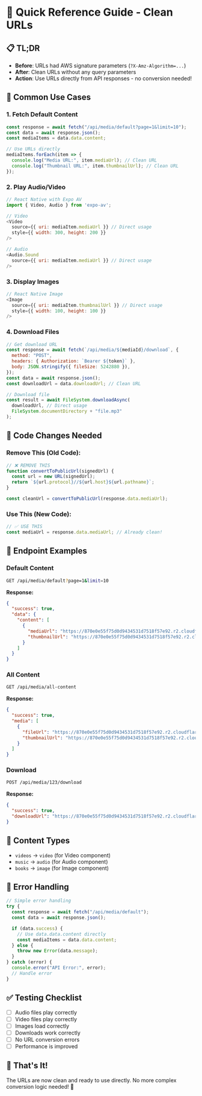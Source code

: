 # 🚀 Quick Reference Guide - Clean URLs

## 📋 **TL;DR**

- **Before**: URLs had AWS signature parameters (`?X-Amz-Algorithm=...`)
- **After**: Clean URLs without any query parameters
- **Action**: Use URLs directly from API responses - no conversion needed!

## 🎯 **Common Use Cases**

### **1. Fetch Default Content**

```javascript
const response = await fetch("/api/media/default?page=1&limit=10");
const data = await response.json();
const mediaItems = data.data.content;

// Use URLs directly
mediaItems.forEach(item => {
  console.log("Media URL:", item.mediaUrl); // Clean URL
  console.log("Thumbnail URL:", item.thumbnailUrl); // Clean URL
});
```

### **2. Play Audio/Video**

```javascript
// React Native with Expo AV
import { Video, Audio } from 'expo-av';

// Video
<Video
  source={{ uri: mediaItem.mediaUrl }} // Direct usage
  style={{ width: 300, height: 200 }}
/>

// Audio
<Audio.Sound
  source={{ uri: mediaItem.mediaUrl }} // Direct usage
/>
```

### **3. Display Images**

```javascript
// React Native Image
<Image
  source={{ uri: mediaItem.thumbnailUrl }} // Direct usage
  style={{ width: 100, height: 100 }}
/>
```

### **4. Download Files**

```javascript
// Get download URL
const response = await fetch(`/api/media/${mediaId}/download`, {
  method: "POST",
  headers: { Authorization: `Bearer ${token}` },
  body: JSON.stringify({ fileSize: 5242880 }),
});
const data = await response.json();
const downloadUrl = data.downloadUrl; // Clean URL

// Download file
const result = await FileSystem.downloadAsync(
  downloadUrl, // Direct usage
  FileSystem.documentDirectory + "file.mp3"
);
```

## 🔧 **Code Changes Needed**

### **Remove This (Old Code):**

```javascript
// ❌ REMOVE THIS
function convertToPublicUrl(signedUrl) {
  const url = new URL(signedUrl);
  return `${url.protocol}//${url.host}${url.pathname}`;
}

const cleanUrl = convertToPublicUrl(response.data.mediaUrl);
```

### **Use This (New Code):**

```javascript
// ✅ USE THIS
const mediaUrl = response.data.mediaUrl; // Already clean!
```

## 📡 **Endpoint Examples**

### **Default Content**

```bash
GET /api/media/default?page=1&limit=10
```

**Response:**

```json
{
  "success": true,
  "data": {
    "content": [
      {
        "mediaUrl": "https://870e0e55f75d0d9434531d7518f57e92.r2.cloudflarestorage.com/jevah/jevah/media-music/song.mp3",
        "thumbnailUrl": "https://870e0e55f75d0d9434531d7518f57e92.r2.cloudflarestorage.com/jevah/jevah/media-thumbnails/thumb.webp"
      }
    ]
  }
}
```

### **All Content**

```bash
GET /api/media/all-content
```

**Response:**

```json
{
  "success": true,
  "media": [
    {
      "fileUrl": "https://870e0e55f75d0d9434531d7518f57e92.r2.cloudflarestorage.com/jevah/jevah/media-videos/video.mp4",
      "thumbnailUrl": "https://870e0e55f75d0d9434531d7518f57e92.r2.cloudflarestorage.com/jevah/jevah/media-thumbnails/thumb.webp"
    }
  ]
}
```

### **Download**

```bash
POST /api/media/123/download
```

**Response:**

```json
{
  "success": true,
  "downloadUrl": "https://870e0e55f75d0d9434531d7518f57e92.r2.cloudflarestorage.com/jevah/jevah/media-music/song.mp3"
}
```

## 🎯 **Content Types**

- `videos` → `video` (for Video component)
- `music` → `audio` (for Audio component)
- `books` → `image` (for Image component)

## 🚨 **Error Handling**

```javascript
// Simple error handling
try {
  const response = await fetch("/api/media/default");
  const data = await response.json();

  if (data.success) {
    // Use data.data.content directly
    const mediaItems = data.data.content;
  } else {
    throw new Error(data.message);
  }
} catch (error) {
  console.error("API Error:", error);
  // Handle error
}
```

## ✅ **Testing Checklist**

- [ ] Audio files play correctly
- [ ] Video files play correctly
- [ ] Images load correctly
- [ ] Downloads work correctly
- [ ] No URL conversion errors
- [ ] Performance is improved

## 🎉 **That's It!**

The URLs are now clean and ready to use directly. No more complex conversion logic needed! 🚀
